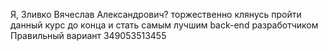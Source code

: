 Я, Зливко Вячеслав Александрович? торжественно клянусь пройти данный курс до конца и стать самым лучшим back-end разработчиком
Правильный вариант
349053513455